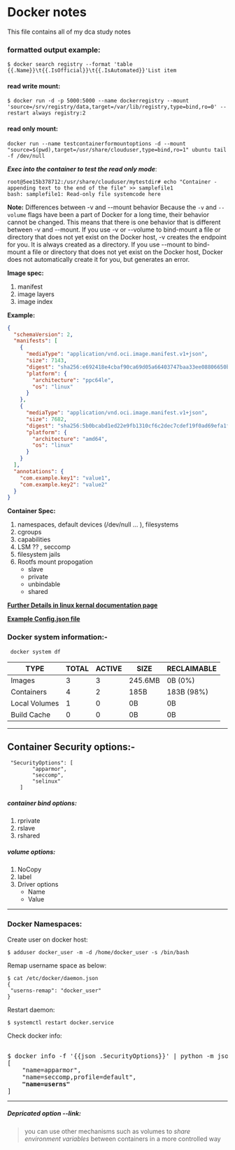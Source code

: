 #  Docker notes
This file contains all of my dca study notes
### formatted output example:
```
$ docker search registry --format 'table {{.Name}}\t{{.IsOfficial}}\t{{.IsAutomated}}'List item
```
#### read write mount:

```
$ docker run -d -p 5000:5000 --name dockerregistry --mount 'source=/srv/registry/data,target=/var/lib/registry,type=bind,ro=0' --restart always registry:2
```

#### read only mount:

```
docker run --name testcontainerformountoptions -d --mount "source=$(pwd),target=/usr/share/clouduser,type=bind,ro=1" ubuntu tail -f /dev/null

```

***Exec into the container to test the read only mode***:

```
root@5ee15b378712:/usr/share/clouduser/mytestdir# echo "Container - appending text to the end of the file" >> samplefile1 
bash: samplefile1: Read-only file systemcode here
```

 **Note:** Differences between -v and --mount behavior
 Because the `-v` and `--volume` flags have been a part of Docker for a long time, their behavior cannot be changed. This means that there is one behavior that is different between -v and --mount. If you use -v or --volume to bind-mount a file or directory that does not yet exist on the Docker host, -v creates the endpoint for you. It is always created as a directory. If you use --mount to bind-mount a file or directory that does not yet exist on the Docker host, Docker does not automatically create it for you, but generates an error.

**Image spec:**
 1. manifest
 2. image layers
 3. image index

**Example:**
```json
{
  "schemaVersion": 2,
  "manifests": [
    {
      "mediaType": "application/vnd.oci.image.manifest.v1+json",
      "size": 7143,
      "digest": "sha256:e692418e4cbaf90ca69d05a66403747baa33ee08806650b51fab815ad7fc331f",
      "platform": {
        "architecture": "ppc64le",
        "os": "linux"
      }
    },
    {
      "mediaType": "application/vnd.oci.image.manifest.v1+json",
      "size": 7682,
      "digest": "sha256:5b0bcabd1ed22e9fb1310cf6c2dec7cdef19f0ad69efa1f392e94a4333501270",
      "platform": {
        "architecture": "amd64",
        "os": "linux"
      }
    }
  ],
  "annotations": {
    "com.example.key1": "value1",
    "com.example.key2": "value2"
  }
}
```

**Container Spec:**
1. namespaces, default devices (/dev/null ... ), filesystems
2. cgroups
3. capabilities
4. LSM ?? , seccomp
5. filesystem jails
6. Rootfs mount propogation
   - slave
   - private
   - unbindable
   - shared

**[Further Details in linux kernal documentation page](https://www.kernel.org/doc/Documentation/filesystems/sharedsubtree.txt)**

**[Example Config.json file](https://github.com/opencontainers/runtime-spec/blob/master/config.md#configuration-schema-example)**

### Docker system information:-

```
 docker system df

```

| TYPE         |       TOTAL      |         ACTIVE      |        SIZE         |       RECLAIMABLE |
|--------------|------------------|---------------------|---------------------|-------------------|
| Images       |       3          |         3           |        245.6MB      |       0B (0%)     |
| Containers   |       4          |         2           |        185B         |       183B (98%)  |
| Local Volumes|       1          |         0           |        0B           |       0B          |
| Build Cache  |       0          |         0           |        0B           |       0B          |

---

## Container Security options:-

``` 
 "SecurityOptions": [
        "apparmor",
        "seccomp",
        "selinux"
    ]
```
##### container bind options:
1. rprivate
2. rslave
3. rshared

##### volume options:

1. NoCopy
2. label
3. Driver options
    - Name
    - Value

---

### Docker Namespaces:

Create user on docker host:

```
$ adduser docker_user -m -d /home/docker_user -s /bin/bash

```

Remap username space as below:

```
$ cat /etc/docker/daemon.json
{
 "userns-remap": "docker_user"
}
```
Restart daemon:

```
$ systemctl restart docker.service

```

Check docker info:
<pre>

$ docker info -f '{{json .SecurityOptions}}' | python -m json.tool
[
    "name=apparmor",
    "name=seccomp,profile=default",
    <b>"name=userns"</b>
]
</pre>

---

##### Depricated option --link:

> you can use other mechanisms such as volumes to *share environment variables* between containers in a more controlled way
